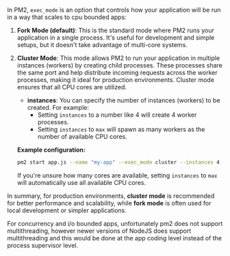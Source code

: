  In PM2, `exec_mode` is an option that controls how your application will be run in a way that scales to cpu bounded apps:

1. **Fork Mode (default)**: This is the standard mode where PM2 runs your application in a single process. It's useful for development and simple setups, but it doesn't take advantage of multi-core systems.

2. **Cluster Mode**: This mode allows PM2 to run your application in multiple instances (workers) by creating child processes. These processes share the same port and help distribute incoming requests across the worker processes, making it ideal for production environments. Cluster mode ensures that all CPU cores are utilized.

   - **instances**: You can specify the number of instances (workers) to be created. For example:
     - Setting `instances` to a number like 4 will create 4 worker processes.
     - Setting `instances` to `max` will spawn as many workers as the number of available CPU cores.

   **Example configuration:**
   ```bash
   pm2 start app.js --name "my-app" --exec_mode cluster --instances 4
   ```

   If you're unsure how many cores are available, setting `instances` to `max` will automatically use all available CPU cores.

In summary, for production environments, **cluster mode** is recommended for better performance and scalability, while **fork mode** is often used for local development or simpler applications.


For concurrency and i/o bounded apps, unfortunately pm2 does not support multithreading, however newer versions of NodeJS does support multithreading and this would be done at the app coding level instead of the process supervisor level.